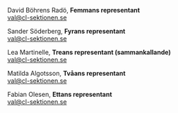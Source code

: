 David Böhrens Radö, **Femmans representant**  
val@cl-sektionen.se

Sander Söderberg, **Fyrans representant**  
val@cl-sektionen.se

Lea Martinelle, **Treans representant (sammankallande)**  
val@cl-sektionen.se

Matilda Algotsson, **Tvåans representant**  
val@cl-sektionen.se

Fabian Olesen, **Ettans representant**  
val@cl-sektionen.se
